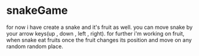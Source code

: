# snakeGame

for now i have create a snake and it's fruit as well.
you can move snake by your arrow keys(up , down , left , right).
for further i'm working on fruit, when snake eat fruits once the fruit changes its position and move on any random random place.
